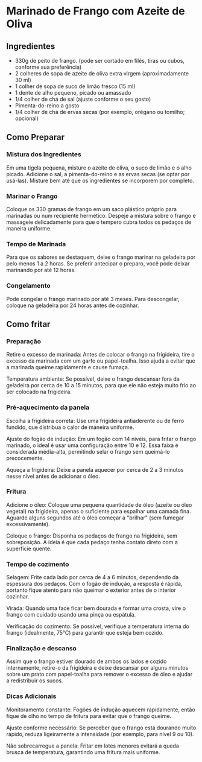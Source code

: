 # Marinado de Frango com Azeite de Oliva

## Ingredientes

- 330g de peito de frango. (pode ser cortado em filés, tiras ou cubos, conforme sua preferência)
- 2 colheres de sopa de azeite de oliva extra virgem (aproximadamente 30 ml)
- 1 colher de sopa de suco de limão fresco (15 ml)
- 1 dente de alho pequeno, picado ou amassado
- 1/4 colher de chá de sal (ajuste conforme o seu gosto)
- Pimenta-do-reino a gosto
- 1/4 colher de chá de ervas secas (por exemplo, orégano ou tomilho; opcional)

## Como Preparar

### Mistura dos Ingredientes

Em uma tigela pequena, misture o azeite de oliva, o suco de limão e o alho picado. Adicione o sal, a pimenta-do-reino e as ervas secas (se optar por usá-las). Misture bem até que os ingredientes se incorporem por completo.

### Marinar o Frango

Coloque os 330 gramas de frango em um saco plástico próprio para marinadas ou num recipiente hermético. Despeje a mistura sobre o frango e massageie delicadamente para que o tempero cubra todos os pedaços de maneira uniforme.

### Tempo de Marinada

Para que os sabores se destaquem, deixe o frango marinar na geladeira por pelo menos 1 a 2 horas. Se preferir antecipar o preparo, você pode deixar marinando por até 12 horas. 

### Congelamento

Pode congelar o frango marinado por até 3 meses. Para descongelar, coloque na geladeira por 24 horas antes de cozinhar.

## Como fritar

### Preparação

Retire o excesso de marinada: Antes de colocar o frango na frigideira, tire o excesso da marinada com um garfo ou papel-toalha. Isso ajuda a evitar que a marinada queime rapidamente e cause fumaça.

Temperatura ambiente: Se possível, deixe o frango descansar fora da geladeira por cerca de 10 a 15 minutos, para que ele não esteja muito frio ao ser colocado na frigideira.

### Pré-aquecimento da panela

Escolha a frigideira correta: Use uma frigideira antiaderente ou de ferro fundido, que distribua o calor de maneira uniforme.

Ajuste do fogão de indução: Em um fogão com 14 níveis, para fritar o frango marinado, o ideal é usar uma configuração entre 10 e 12. Essa faixa é considerada média-alta, permitindo selar o frango sem queimá-lo precocemente.

Aqueça a frigideira: Deixe a panela aquecer por cerca de 2 a 3 minutos nesse nível antes de adicionar o óleo.

### Fritura

Adicione o óleo: Coloque uma pequena quantidade de óleo (azeite ou óleo vegetal) na frigideira, apenas o suficiente para espalhar uma camada fina. Aguarde alguns segundos até o óleo começar a "brilhar" (sem fumegar excessivamente).

Coloque o frango: Disponha os pedaços de frango na frigideira, sem sobreposição. A ideia é que cada pedaço tenha contato direto com a superfície quente.

### Tempo de cozimento

Selagem: Frite cada lado por cerca de 4 a 6 minutos, dependendo da espessura dos pedaços. Com o fogão de indução, a resposta é rápida, portanto fique atento para não queimar o exterior antes de o interior cozinhar.

Virada: Quando uma face ficar bem dourada e formar uma crosta, vire o frango com cuidado usando uma pinça ou espátula.

Verificação do cozimento: Se possível, verifique a temperatura interna do frango (idealmente, 75°C) para garantir que esteja bem cozido.

### Finalização e descanso

Assim que o frango estiver dourado de ambos os lados e cozido internamente, retire-o da frigideira e deixe descansar por alguns minutos sobre um prato com papel-toalha para remover o excesso de óleo e ajudar a redistribuir os sucos.

### Dicas Adicionais

Monitoramento constante: Fogões de indução aquecem rapidamente, então fique de olho no tempo de fritura para evitar que o frango queime.

Ajuste conforme necessário: Se perceber que o frango está dourando muito rápido, reduza ligeiramente a intensidade (por exemplo, para nível 9 ou 10).

Não sobrecarregue a panela: Fritar em lotes menores evitará a queda brusca de temperatura, garantindo uma fritura mais uniforme.